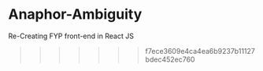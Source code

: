 
# Anaphor-Ambiguity
Re-Creating FYP front-end in React JS
>>>>>>> f7ece3609e4ca4ea6b9237b11127bdec452ec760
